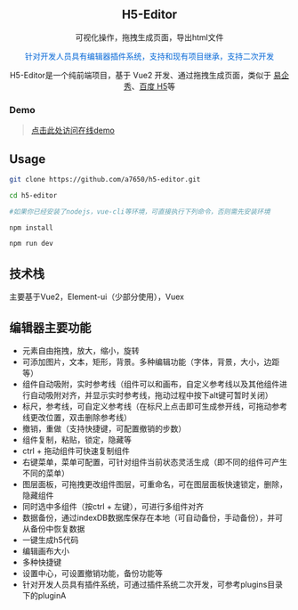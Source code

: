 <h2 align="center">H5-Editor </h2>
<p align="center">可视化操作，拖拽生成页面，导出html文件</p>
<p align="center" style="color:#0366d6;">针对开发人员具有编辑器插件系统，支持和现有项目继承，支持二次开发</p>
<p align="center">H5-Editor是一个纯前端项目，基于 Vue2 开发、通过拖拽生成页面，类似于 <a href="http://www.eqxiu.com">易企秀</a>、<a href="https://h5.baidu.com">百度 H5</a>等</p>


### Demo

> [点击此处访问在线demo](https://a7650.github.io/h5-editor/#/)

                                                      
## Usage

```bash
git clone https://github.com/a7650/h5-editor.git

cd h5-editor

#如果你已经安装了nodejs，vue-cli等环境，可直接执行下列命令，否则需先安装环境

npm install

npm run dev
```

## 技术栈

主要基于Vue2，Element-ui（少部分使用），Vuex

## 编辑器主要功能

   - 元素自由拖拽，放大，缩小，旋转
   - 可添加图片，文本，矩形，背景。多种编辑功能（字体，背景，大小，边距等）
   - 组件自动吸附，实时参考线（组件可以和画布，自定义参考线以及其他组件进行自动吸附对齐，并显示实时参考线，拖动过程中按下alt键可暂时关闭）
   - 标尺，参考线，可自定义参考线（在标尺上点击即可生成参开线，可拖动参考线更改位置，双击删除参考线）
   - 撤销，重做（支持快捷键，可配置撤销的步数）
   - 组件复制，粘贴，锁定，隐藏等
   - ctrl + 拖动组件可快速复制组件
   - 右键菜单，菜单可配置，可针对组件当前状态灵活生成（即不同的组件可产生不同的菜单）
   - 图层面板，可拖拽更改组件图层，可重命名，可在图层面板快速锁定，删除，隐藏组件
   - 同时选中多组件（按ctrl + 左键），可进行多组件对齐
   - 数据备份，通过indexDB数据库保存在本地（可自动备份，手动备份），并可从备份中恢复数据
   - 一键生成h5代码
   - 编辑画布大小
   - 多种快捷键
   - 设置中心，可设置撤销功能，备份功能等
   - 针对开发人员具有插件系统，可通过插件系统二次开发，可参考plugins目录下的pluginA

